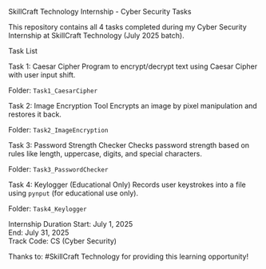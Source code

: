  SkillCraft Technology Internship - Cyber Security Tasks 

This repository contains all 4 tasks completed during my Cyber Security Internship at SkillCraft Technology (July 2025 batch).

Task List

Task 1: Caesar Cipher
Program to encrypt/decrypt text using Caesar Cipher with user input shift.

Folder: `Task1_CaesarCipher`

Task 2: Image Encryption Tool
Encrypts an image by pixel manipulation and restores it back.

Folder: `Task2_ImageEncryption`

Task 3: Password Strength Checker
Checks password strength based on rules like length, uppercase, digits, and special characters.

Folder: `Task3_PasswordChecker`

Task 4: Keylogger (Educational Only)
Records user keystrokes into a file using `pynput` (for educational use only).

Folder: `Task4_Keylogger`

Internship Duration
Start: July 1, 2025  
End: July 31, 2025  
Track Code: CS (Cyber Security)

Thanks to:
#SkillCraft Technology for providing this learning opportunity!


